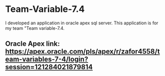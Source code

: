 # Team-Variable-7.4
I developed an application in oracle apex sql server. This application is for my team "Team variable-7.4. 
## Oracle Apex link: https://apex.oracle.com/pls/apex/r/zafor4558/team-variables-7-4/login?session=121284021879814 
